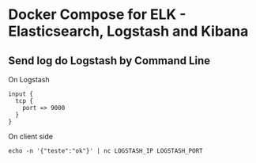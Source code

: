 # Docker Compose for ELK - Elasticsearch, Logstash and Kibana




## Send log do Logstash by Command Line
On Logstash
```
input {
  tcp {
    port => 9000
  }
}
```

On client side
```
echo -n '{"teste":"ok"}' | nc LOGSTASH_IP LOGSTASH_PORT
```
